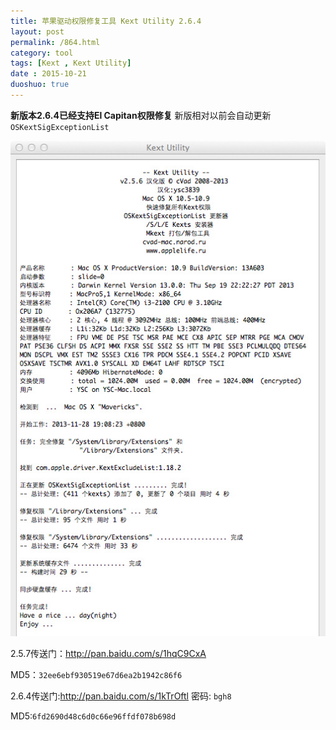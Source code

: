```yaml
---
title: 苹果驱动权限修复工具 Kext Utility 2.6.4
layout: post
permalink: /864.html
category: tool
tags: [Kext , Kext Utility]
date : 2015-10-21
duoshuo: true
---
```

**新版本2.6.4已经支持El Capitan权限修复**
新版相对以前会自动更新`OSKextSigExceptionList`

![](/wp-content/uploads/sinapicv2-backup/864-ww1-large-a316108djw1enwamlqr0xj20e40m7jx6.jpg)

2.5.7传送门：<http://pan.baidu.com/s/1hqC9CxA>

MD5：`32ee6ebf930519e67d6ea2b1942c86f6`

2.6.4传送门:<http://pan.baidu.com/s/1kTrOftl> 密码: `bgh8`

MD5:`6fd2690d48c6d0c66e96ffdf078b698d`


